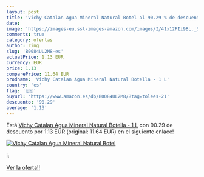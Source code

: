 ```yaml
---
layout: post
title: 'Vichy Catalan Agua Mineral Natural Botel al 90.29 % de descuento'
date: 
image: 'https://images-eu.ssl-images-amazon.com/images/I/41x12FIi9BL._SL200_.jpg'
comments: true
category: ofertas
author: ring
slug: 'B0084UL2M8-es'
actualPrice: 1.13 EUR
currency: EUR
price: 1.13
comparePrice: 11.64 EUR
prodname: 'Vichy Catalan Agua Mineral Natural Botella - 1 L'
country: 'es'
flag: '🇪🇸'
buyurl: 'https://www.amazon.es/dp/B0084UL2M8/?tag=tolees-21'
descuento: '90.29'
average: '1.13'
---
```


Está [Vichy Catalan Agua Mineral Natural Botella - 1 L](https://www.amazon.es/dp/B0084UL2M8/?tag=tolees-21) con 90.29 de descuento por 1.13 EUR (original: 11.64 EUR) en el siguiente enlace!

[![Vichy Catalan Agua Mineral Natural Botel](https://images-eu.ssl-images-amazon.com/images/I/41x12FIi9BL._SL200_.jpg)](https://www.amazon.es/dp/B0084UL2M8/?tag=tolees-21)

ℹ️:


[Ver la oferta!!](https://www.amazon.es/dp/B0084UL2M8/?tag=tolees-21)
